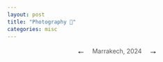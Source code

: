 ```yaml
---
layout: post
title: "Photography 📸"
categories: misc
---
```


<!-- Africa
- [Marrakech](photography/marrakech.md) 


Central / South America
- [Cancun](photography/cancun.md)
- [Peru](photography/cusco.md)

Europe
- [Budapest](photography/budapest.md)
- [Vienna](photography/vienna.md)

North America
- [Pittsburgh](photography/pittsburgh.md)
- [New york](photography/newyork.md)
- [Las Vegas](photography/vegas.md)
- [Toronto](photography/toronto.md)
 -->
<div id="carousel" style="max-width: 800px; margin: auto; text-align: center;">
  <style>
    .carousel-image {
      max-width: 100%;
      height: auto;
      display: none;
    }

    .carousel-image.active {
      display: block;
    }

    .carousel-caption {
      font-size: 14px; /* Smaller font size */
      color: #555; /* Softer color */
      margin-top: 10px;
      display: flex; /* Flex layout */
      justify-content: center; /* Center items */
      align-items: center; /* Align arrows and text vertically */
      gap: 10px; /* Space between arrows and text */
    }

    .carousel-caption button {
      background: none; /* No background for buttons */
      border: none; /* No border */
      color: black; /* Default color */
      font-size: 20px; /* Arrow size */
      cursor: pointer; /* Pointer cursor */
      transition: color 0.3s ease; /* Smooth hover effect */
    }

    .carousel-caption button:hover {
      color: #007bff; /* Highlight on hover */
    }
  </style>

  <!-- Images -->
  <img src="pics/slideshows/01.jpg" class="carousel-image active">
  <img src="pics/slideshows/02.jpg" class="carousel-image">
  <img src="pics/slideshows/03.jpg" class="carousel-image">
  <img src="pics/slideshows/04.jpg" class="carousel-image">
  <img src="pics/slideshows/05.jpg" class="carousel-image">
  <img src="pics/slideshows/06.jpg" class="carousel-image">
  <img src="pics/slideshows/07.jpg" class="carousel-image">
  <img src="pics/slideshows/08.jpg" class="carousel-image">
  <img src="pics/slideshows/09.jpg" class="carousel-image">
  <img src="pics/slideshows/10.jpg" class="carousel-image">
  <img src="pics/slideshows/11.jpg" class="carousel-image">
  <img src="pics/slideshows/12.jpg" class="carousel-image">
  <img src="pics/slideshows/13.jpg" class="carousel-image">
  <img src="pics/slideshows/14.jpg" class="carousel-image">
  <img src="pics/slideshows/15.jpg" class="carousel-image">
  <img src="pics/slideshows/16.jpg" class="carousel-image">
  <img src="pics/slideshows/17.jpg" class="carousel-image">
  <img src="pics/slideshows/18.jpg" class="carousel-image">

  <!-- Caption with arrows -->
  <div id="carouselCaption" class="carousel-caption">
    <button onclick="prevImage()">&#8592;</button>
    <span>Marrakech, 2024</span>
    <button onclick="nextImage()">&#8594;</button>
  </div>

  <script>
    const images = document.querySelectorAll('.carousel-image');
    const captions = [
      'Marrakech',
      'Budapest',
      'Ha Long Bay',
      'Taipei',
      'Vienna',
      'Taipei',
      'Marrakech',
      'Bangkok',
      'Cancun',
      'Hanoi',
      'Marrakech',
      'New York',
      'Lima',
      'Pittsburgh',
      'Pittsburgh',
      'Pittsburgh',
      'Toronto',
      'Las Vegas'
    ].map(caption => `${caption}, 2024`); // Add ", 2024" to each caption dynamically

    const captionText = document.querySelector('#carouselCaption span');
    let currentIndex = 0;

    function showImage(index) {
      images.forEach((img, i) => img.classList.toggle('active', i === index));
      captionText.textContent = captions[index];
    }

    function nextImage() {
      currentIndex = (currentIndex + 1) % images.length;
      showImage(currentIndex);
    }

    function prevImage() {
      currentIndex = (currentIndex - 1 + images.length) % images.length;
      showImage(currentIndex);
    }
  </script>


